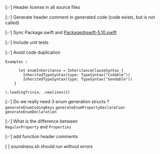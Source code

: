 
[✅] Header license in all source files

[✅] Generate header comment in generated code (code exists, but is not called) 

[✅] Sync Package.swift and Package@swift-5.10.swift

[✅] Include unit tests 

[✅] Avoid code duplication
    
    Examples :

	      let enumInheritance = InheritanceClauseSyntax {
            InheritedTypeSyntax(type: TypeSyntax("Codable"))
            InheritedTypeSyntax(type: TypeSyntax("Sendable"))
        }

    \.leadingTrivia, .newlines(2)


  [✅] Do we really need 3 enum generation structs ?  
      `generateEnumCodingKeys` `generateEnumPropertyDeclaration` `generateEnumDeclaration`
  
  [✅] What is the difference between  
      `RegularProperty` and `Properties`

  [✅] add function header comments 

  [ ] soundness.sh should run without errors
